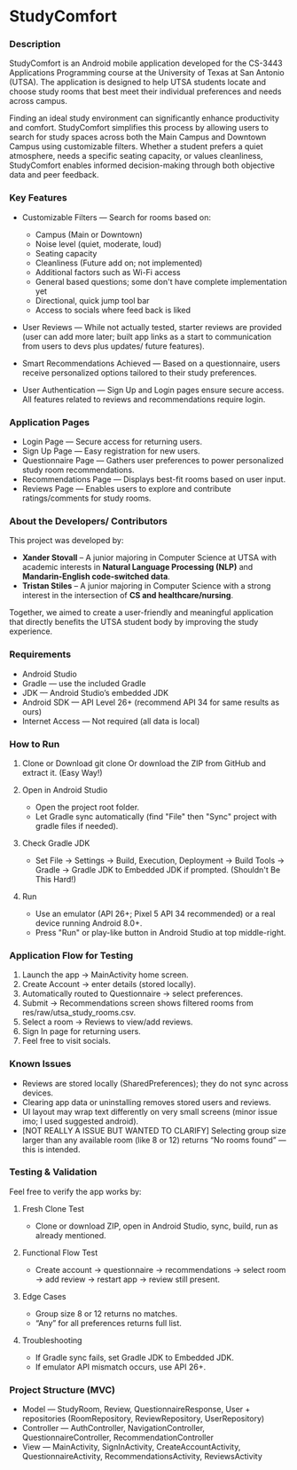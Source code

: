# StudyComfort

### Description
StudyComfort is an Android mobile application developed for the CS-3443 Applications Programming course at the University of Texas at San Antonio (UTSA). The application is designed to help UTSA students locate and choose study rooms that best meet their individual preferences and needs across campus.

Finding an ideal study environment can significantly enhance productivity and comfort. StudyComfort simplifies this process by allowing users to search for study spaces across both the Main Campus and Downtown Campus using customizable filters. Whether a student prefers a quiet atmosphere, needs a specific seating capacity, or values cleanliness, StudyComfort enables informed decision-making through both objective data and peer feedback.

### Key Features
* Customizable Filters — Search for rooms based on:
  * Campus (Main or Downtown)
  * Noise level (quiet, moderate, loud)
  * Seating capacity
  * Cleanliness (Future add on; not implemented)
  * Additional factors such as Wi-Fi access
  * General based questions; some don't have complete implementation yet
  * Directional, quick jump tool bar
  * Access to socials where feed back is liked

* User Reviews — While not actually tested, starter reviews are provided (user can add more later; built app links as a start to communication from users to devs plus updates/ future features).

* Smart Recommendations Achieved — Based on a questionnaire, users receive personalized options tailored to their study preferences.

* User Authentication — Sign Up and Login pages ensure secure access. All features related to reviews and recommendations require login.

### Application Pages
* Login Page — Secure access for returning users.
* Sign Up Page — Easy registration for new users.
* Questionnaire Page — Gathers user preferences to power personalized study room recommendations.
* Recommendations Page — Displays best-fit rooms based on user input.
* Reviews Page — Enables users to explore and contribute ratings/comments for study rooms.

### About the Developers/ Contributors

This project was developed by:

* **Xander Stovall** – A junior majoring in Computer Science at UTSA with academic interests in **Natural Language Processing (NLP)** and **Mandarin-English code-switched data**.
* **Tristan Stiles** – A junior majoring in Computer Science with a strong interest in the intersection of **CS and healthcare/nursing**.

Together, we aimed to create a user-friendly and meaningful application that directly benefits the UTSA student body by improving the study experience.

### Requirements
* Android Studio 
* Gradle — use the included Gradle
* JDK — Android Studio’s embedded JDK 
* Android SDK — API Level 26+ (recommend API 34 for same results as ours)
* Internet Access — Not required (all data is local)

### How to Run
1. Clone or Download
   git clone <your-repo-url>
   Or download the ZIP from GitHub and extract it. (Easy Way!)

2. Open in Android Studio
   * Open the project root folder.
   * Let Gradle sync automatically (find "File" then "Sync" project with gradle files if needed).

3. Check Gradle JDK
   * Set File → Settings → Build, Execution, Deployment → Build Tools → Gradle → Gradle JDK to Embedded JDK if prompted. (Shouldn't Be This Hard!)

4. Run
   * Use an emulator (API 26+; Pixel 5 API 34 recommended) or a real device running Android 8.0+.
   * Press "Run" or play-like button in Android Studio at top middle-right.

### Application Flow for Testing
1. Launch the app → MainActivity home screen.
2. Create Account → enter details (stored locally).
3. Automatically routed to Questionnaire → select preferences.
4. Submit → Recommendations screen shows filtered rooms from res/raw/utsa_study_rooms.csv.
5. Select a room → Reviews to view/add reviews.
6. Sign In page for returning users.
7. Feel free to visit socials.

### Known Issues
* Reviews are stored locally (SharedPreferences); they do not sync across devices.
* Clearing app data or uninstalling removes stored users and reviews.
* UI layout may wrap text differently on very small screens (minor issue imo; I used suggested android).
* [NOT REALLY A ISSUE BUT WANTED TO CLARIFY] Selecting group size larger than any available room (like 8 or 12) returns “No rooms found” — this is intended.

### Testing & Validation
Feel free to verify the app works by:

1. Fresh Clone Test
   * Clone or download ZIP, open in Android Studio, sync, build, run as already mentioned.

2. Functional Flow Test
   * Create account → questionnaire → recommendations → select room → add review → restart app → review still present.

3. Edge Cases
   * Group size 8 or 12 returns no matches.
   * “Any” for all preferences returns full list.

4. Troubleshooting
   * If Gradle sync fails, set Gradle JDK to Embedded JDK.
   * If emulator API mismatch occurs, use API 26+.

### Project Structure (MVC)
* Model — StudyRoom, Review, QuestionnaireResponse, User + repositories (RoomRepository, ReviewRepository, UserRepository)
* Controller — AuthController, NavigationController, QuestionnaireController, RecommendationController
* View — MainActivity, SignInActivity, CreateAccountActivity, QuestionnaireActivity, RecommendationsActivity, ReviewsActivity
